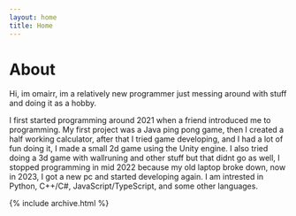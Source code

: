 ```yaml
---
layout: home
title: Home
---
```


# About

Hi, im omairr, im a relatively new programmer just messing around with stuff and doing it as a hobby.

I first started programming around 2021 when a friend introduced me to programming. My first project was a <span>Java<span> ping pong game, then I created a half working calculator, after that I tried game developing, and I had a lot of fun doing it, I made a small 2d game using the Unity engine. I also tried doing a 3d game with wallruning and other stuff but that didnt go as well, I stopped programming in mid 2022 because my old laptop broke down, now in 2023, I got a new pc and started developing again. I am intrested in <span>Python<span>, <span>C++/C#<span>, <span>JavaScript/TypeScript<span>, and some other languages.


{% include archive.html %}
